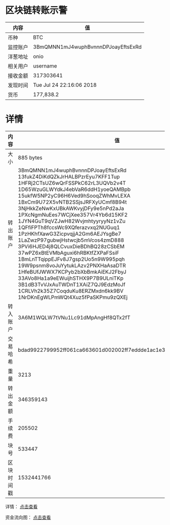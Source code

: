 ﻿# 区块链转账示警
|内容|值|
| ----- | ---- |
| 币种 | BTC |
|监控账户 | 3BmQMNN1mJ4wuphBvnnnDPJoayEftsExRd |
 |洋葱地址 | onio | 
 |相关用户 | username | 
|接收金额 | 317303641 |
|发现时间 |Tue Jul 24 22:16:06 2018|
|货币 |177,838.2 |


# 详情
|内容|值|
| ---  |  ----- |
|大小   | 885 bytes |
|转出账户 |  3BmQMNN1mJ4wuphBvnnnDPJoayEftsExRd<br/>  13fukZ4DiKdQZkJrHALBPzrEyu7KFF1Tup<br/>  1HFRj2CTsUZ6wQrFSSPkC62rL3UQVb2v4T<br/>  1D65WzuGLWYdkJ4ebVaR6ddH1yoeQAMBpb<br/>  15ukfW5NP2yC96H6Ved9hSooqZWhMvLEXA<br/>  1BxCm9U72X5vNTB2SSjsJRFXyUCmf8B94t<br/>  3NjHkkZeNwKxUBkAWKvyjDFy9e5nPd2aJa<br/>  1PXcNgmNuEes7WCjXee357Vr4Yb6d15KF2<br/>  1JYN4GuT9qVZJwH82WvjmhtyyryyNz1vZu<br/>  1QFfiFPTh8fccsWc9XQferazvxq2NUGuq1<br/>  1PzHKhfXawG3ZicpvqjjA2Gm6AEJYsgBe7<br/>  1LaZwzP97gubwjHstwcjb5mVcos4zmD888<br/>  3PVi6HJED4j8QLCvuxDieBDhBQ28zCSbEM<br/>  37wPZ6xBtEVMbAguxi6hRBKtfZXPaFSsiF<br/>  1BmLnTTqippEJFv8J7gsp2Uo5n9W995pqh<br/>  19W9psnm8voJuYytukLAzv2PNXHaAsaDTR<br/>  1HfeBUfJWWX7KCPyb2bXbBmkAiEKJ2FbyJ<br/>  33AVo8Ha1a9eEWuijhSTHX9P7B9ULniTKp<br/>  3B1dB3TvVJxAuTWDnT1XAiZ7QJ9EdzMoJf<br/>  1CRLVh2k35Z7CoqduKu8ERZMxdn6kk9BV<br/>  1NrDKnEgWLPmWQt4Xuz5fPaSKPmu9zQXEj<br/>  |
|转入账户 |  3A6M1WQLW7tVNu1Lc91dMpAngHf8QTx2fT<br/>  |
|交易哈希 | bdad9922799952ff061ca663601d002002ff7eddde1ac1e326db620cc841397c |
|重量 | 3213 |
|转出金额 | 346359143 |
|手续费 | 205502 |
|块号 |533447|
|区块时间戳 | 1532441766 |


详情： [点击查看]( https://blockchain.info/tx/bdad9922799952ff061ca663601d002002ff7eddde1ac1e326db620cc841397c)

资金流向图： [点击查看](https://blockchain.info/tree/362375025)